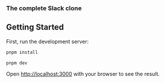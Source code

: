 ### The complete Slack clone

## Getting Started

First, run the development server:

```bash
pnpm install
```

```bash
pnpm dev
```

Open [http://localhost:3000](http://localhost:3000) with your browser to see the result.

